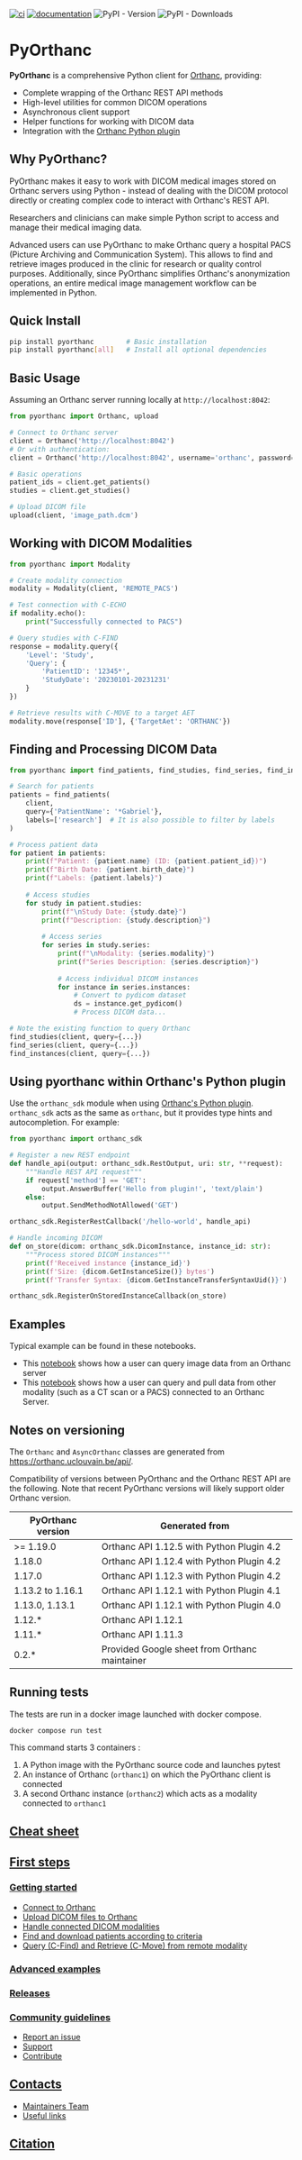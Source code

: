 [![ci](https://github.com/gacou54/pyorthanc/workflows/Test/badge.svg)](https://github.com/gacou54/pyorthanc/actions?query=workflow%3ATest)
[![documentation](https://img.shields.io/badge/docs-mkdocs%20material-blue.svg?style=flat)](https://gacou54.github.io/pyorthanc/)
![PyPI - Version](https://img.shields.io/pypi/v/pyorthanc)
![PyPI - Downloads](https://img.shields.io/pypi/dm/pyorthanc)

# PyOrthanc

**PyOrthanc** is a comprehensive Python client for [Orthanc](https://www.orthanc-server.com/), providing:

- Complete wrapping of the Orthanc REST API methods
- High-level utilities for common DICOM operations 
- Asynchronous client support
- Helper functions for working with DICOM data
- Integration with the [Orthanc Python plugin](https://orthanc.uclouvain.be/book/plugins/python.html)


## Why PyOrthanc?
PyOrthanc makes it easy to work with DICOM medical images stored on Orthanc servers using Python - instead
of dealing with the DICOM protocol directly or creating complex code to interact with Orthanc's REST API.

Researchers and clinicians can make simple Python script to access and manage their medical imaging data.

Advanced users can use PyOrthanc to make Orthanc query a hospital PACS (Picture Archiving and Communication System).
This allows to find and retrieve images produced in the clinic for research or quality control purposes.
Additionally, since PyOrthanc simplifies Orthanc's anonymization operations,
an entire medical image management workflow can be implemented in Python.


## Quick Install
```bash
pip install pyorthanc        # Basic installation
pip install pyorthanc[all]   # Install all optional dependencies
```

## Basic Usage
Assuming an Orthanc server running locally at `http://localhost:8042`:
```python
from pyorthanc import Orthanc, upload

# Connect to Orthanc server
client = Orthanc('http://localhost:8042')
# Or with authentication:
client = Orthanc('http://localhost:8042', username='orthanc', password='orthanc')

# Basic operations
patient_ids = client.get_patients()
studies = client.get_studies() 

# Upload DICOM file
upload(client, 'image_path.dcm')
```

## Working with DICOM Modalities

```python
from pyorthanc import Modality

# Create modality connection
modality = Modality(client, 'REMOTE_PACS')

# Test connection with C-ECHO
if modality.echo():
    print("Successfully connected to PACS")

# Query studies with C-FIND
response = modality.query({
    'Level': 'Study',
    'Query': {
        'PatientID': '12345*',
        'StudyDate': '20230101-20231231'
    }
})

# Retrieve results with C-MOVE to a target AET
modality.move(response['ID'], {'TargetAet': 'ORTHANC'})
```

## Finding and Processing DICOM Data

```python
from pyorthanc import find_patients, find_studies, find_series, find_instances

# Search for patients
patients = find_patients(
    client,
    query={'PatientName': '*Gabriel'},
    labels=['research']  # It is also possible to filter by labels
)

# Process patient data
for patient in patients:
    print(f"Patient: {patient.name} (ID: {patient.patient_id})")
    print(f"Birth Date: {patient.birth_date}")
    print(f"Labels: {patient.labels}")
    
    # Access studies
    for study in patient.studies:
        print(f"\nStudy Date: {study.date}")
        print(f"Description: {study.description}")
        
        # Access series
        for series in study.series:
            print(f"\nModality: {series.modality}")
            print(f"Series Description: {series.description}")
            
            # Access individual DICOM instances
            for instance in series.instances:
                # Convert to pydicom dataset
                ds = instance.get_pydicom()
                # Process DICOM data...

# Note the existing function to query Orthanc
find_studies(client, query={...})
find_series(client, query={...})
find_instances(client, query={...})
```

## Using pyorthanc within Orthanc's Python plugin

Use the `orthanc_sdk` module when using [Orthanc's Python plugin](https://orthanc.uclouvain.be/book/plugins/python.html).
`orthanc_sdk` acts as the same as `orthanc`, but it provides type hints and autocompletion. 
For example:

```python
from pyorthanc import orthanc_sdk

# Register a new REST endpoint
def handle_api(output: orthanc_sdk.RestOutput, uri: str, **request):
    """Handle REST API request"""
    if request['method'] == 'GET':
        output.AnswerBuffer('Hello from plugin!', 'text/plain')
    else:
        output.SendMethodNotAllowed('GET')

orthanc_sdk.RegisterRestCallback('/hello-world', handle_api)

# Handle incoming DICOM
def on_store(dicom: orthanc_sdk.DicomInstance, instance_id: str):
    """Process stored DICOM instances"""
    print(f'Received instance {instance_id}')
    print(f'Size: {dicom.GetInstanceSize()} bytes')
    print(f'Transfer Syntax: {dicom.GetInstanceTransferSyntaxUid()}')

orthanc_sdk.RegisterOnStoredInstanceCallback(on_store)
```

## Examples
Typical example can be found in these notebooks.
-  This [notebook](https://github.com/gacou54/pyorthanc/blob/main/examples/find_data.ipynb) shows
   how a user can query image data from an Orthanc server
-  This [notebook](https://github.com/gacou54/pyorthanc/blob/main/examples/modalities.ipynb) shows
   how a user can query and pull data from other modality (such as a CT scan or a PACS) connected to an Orthanc Server. 


## Notes on versioning

The `Orthanc` and `AsyncOrthanc` classes are generated from https://orthanc.uclouvain.be/api/.

Compatibility of versions between PyOrthanc and the Orthanc REST API are the following.
Note that recent PyOrthanc versions will likely support older Orthanc version.

| PyOrthanc version | Generated from                                |
|-------------------|-----------------------------------------------|
| \>= 1.19.0        | Orthanc API 1.12.5 with Python Plugin 4.2     |
| 1.18.0            | Orthanc API 1.12.4 with Python Plugin 4.2     |
| 1.17.0            | Orthanc API 1.12.3 with Python Plugin 4.2     |
| 1.13.2 to 1.16.1  | Orthanc API 1.12.1 with Python Plugin 4.1     |
| 1.13.0, 1.13.1    | Orthanc API 1.12.1 with Python Plugin 4.0     |
| 1.12.*            | Orthanc API 1.12.1                            |
| 1.11.*            | Orthanc API 1.11.3                            |
| 0.2.*             | Provided Google sheet from Orthanc maintainer |


## Running tests
The tests are run in a docker image launched with docker compose.
```shell
docker compose run test
```
This command starts 3 containers :
1. A Python image with the PyOrthanc source code and launches pytest
2. An instance of Orthanc (`orthanc1`) on which the PyOrthanc client is connected
3. A second Orthanc instance (`orthanc2`) which acts as a modality connected to `orthanc1`

## [Cheat sheet](docs/cheat_sheet.md)
## [First steps](docs/tutorial/quickstart.md#first-steps)
### [Getting started](docs/tutorial/quickstart.md#getting-started)
* [Connect to Orthanc](docs/tutorial/quickstart.md#connect-to-orthanc)
* [Upload DICOM files to Orthanc](docs/tutorial/quickstart.md#upload-dicom-files-to-orthanc)
* [Handle connected DICOM modalities](docs/tutorial/quickstart.md#getting-list-of-connected-remote-modalities)
* [Find and download patients according to criteria](docs/tutorial/quickstart.md#find-and-download-patients-according-to-criteria)
* [Query (C-Find) and Retrieve (C-Move) from remote modality](docs/tutorial/quickstart.md#query-c-find-and-retrieve-c-move-from-remote-modality)
### [Advanced examples](docs/tutorial/advanced.md)
### [Releases](https://github.com/gacou54/pyorthanc/releases)
### [Community guidelines](docs/contributing.md)
* [Report an issue](docs/contributing.md#report-an-issue)
* [Support](docs/contributing.md#seeking-support)
* [Contribute](docs/contributing.md#contribute)
## [Contacts](docs/contacts.md#contacts)
* [Maintainers Team](docs/contacts.md#maintainers-team)
* [Useful links](docs/contacts.md#useful-links)
## [Citation](docs/citation.md#citation)
